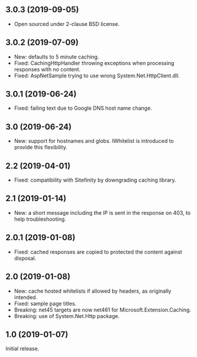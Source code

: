 3.0.3 (2019-09-05)
------------------
 - Open sourced under 2-clause BSD license.

3.0.2 (2019-07-09)
------------------
 - New: defaults to 5 minute caching.
 - Fixed: CachingHttpHandler throwing exceptions when processing responses
   with no content.
 - Fixed: AspNetSample trying to use wrong System.Net.HttpClient.dll.

3.0.1 (2019-06-24)
------------------
 - Fixed: failing text due to Google DNS host name change.

3.0 (2019-06-24)
----------------
 - New: support for hostnames and globs. IWhitelist is introduced to provide
   this flexibility.

2.2 (2019-04-01)
----------------
 - Fixed: compatibility with Sitefinity by downgrading caching library.

2.1 (2019-01-14)
----------------
 - New: a short message including the IP is sent in the response on 403, to
   help troubleshooting.

2.0.1 (2019-01-08)
------------------
 - Fixed: cached responses are copied to protected the content against
   disposal.

2.0 (2019-01-08)
----------------
 - New: cache hosted whitelists if allowed by headers, as originally intended.
 - Fixed: sample page titles.
 - Breaking: net45 targets are now net461 for Microsoft.Extension.Caching.
 - Breaking: use of System.Net.Http package.

1.0 (2019-01-07)
----------------
Initial release.
